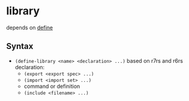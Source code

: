 # library

depends on [define](define)

## Syntax

+ `(define-library <name> <declaration> ...)`
  based on r7rs and r6rs
  declaration:
  + `(export <export spec> ...)`
  + `(import <import set> ...)`
  + command or definition
  + `(include <filename> ...)`
